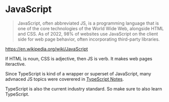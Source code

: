 # JavaScript

> JavaScript, often abbreviated JS, is a programming language that is one of the core technologies of the World Wide Web, alongside HTML and CSS. As of 2022, 98% of websites use JavaScript on the client side for web page behavior, often incorporating third-party libraries.

https://en.wikipedia.org/wiki/JavaScript

If HTML is noun, CSS is adjective, then JS is verb. It makes web pages iteractive.

Since TypeScript is kind of a wrapper or superset of JavaScript, many advnaced JS topics were coverered in [TypeScript Notes](./TypeScript/TypeScript.md).

TypeScript is also the current industry standard. So make sure to also learn TypeScript.